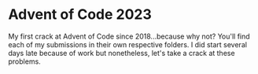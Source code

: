 # Advent of Code 2023
My first crack at Advent of Code since 2018...because why not?
You'll find each of my submissions in their own respective folders. I did start several days late because of work but nonetheless, let's take a crack at these problems.
